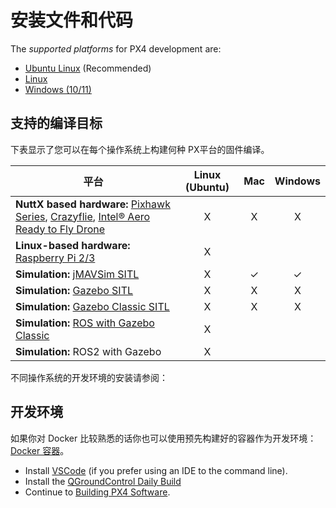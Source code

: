 # 安装文件和代码

The *supported platforms* for PX4 development are:
- [Ubuntu Linux](../dev_setup/dev_env_linux_ubuntu.md) (Recommended)
- [Linux](../dev_setup/dev_env_mac.md)
- [Windows (10/11)](../dev_setup/dev_env_windows_wsl.md)


## 支持的编译目标

下表显示了您可以在每个操作系统上构建何种 PX平台的固件编译。

| 平台                                                                                                                                                                                                        | Linux (Ubuntu) |   Mac   | Windows |
| --------------------------------------------------------------------------------------------------------------------------------------------------------------------------------------------------------- |:--------------:|:-------:|:-------:|
| **NuttX based hardware:** [Pixhawk Series](../flight_controller/pixhawk_series.md), [Crazyflie](../complete_vehicles/crazyflie2.md), [Intel® Aero Ready to Fly Drone](../complete_vehicles/intel_aero.md) |       X        |    X    |    X    |
| **Linux-based hardware:** [Raspberry Pi 2/3](../flight_controller/raspberry_pi_navio2.md)                                                                                                                 |       X        |         |         |
| **Simulation:** [jMAVSim SITL](../simulation/jmavsim.md)                                                                                                                                                  |       X        | &check; | &check; |
| **Simulation:** [Gazebo SITL](../sim_gazebo_gz/README.md)                                                                                                                                                 |       X        |    X    |    X    |
| **Simulation:** [Gazebo Classic SITL](../sim_gazebo_classic/README.md)                                                                                                                                    |       X        |    X    |    X    |
| **Simulation:** [ROS with Gazebo Classic](../simulation/ros_interface.md)                                                                                                                                 |       X        |         |         |
| **Simulation:** ROS2 with Gazebo                                                                                                                                                                          |       X        |         |         |

不同操作系统的开发环境的安装请参阅：

## 开发环境

如果你对 Docker 比较熟悉的话你也可以使用预先构建好的容器作为开发环境：[Docker 容器](../test_and_ci/docker.md)。
- Install [VSCode](../dev_setup/vscode.md) (if you prefer using an IDE to the command line).
- Install the [QGroundControl Daily Build](https://docs.qgroundcontrol.com/master/en/releases/daily_builds.html)
- Continue to [Building PX4 Software](../dev_setup/building_px4.md).

